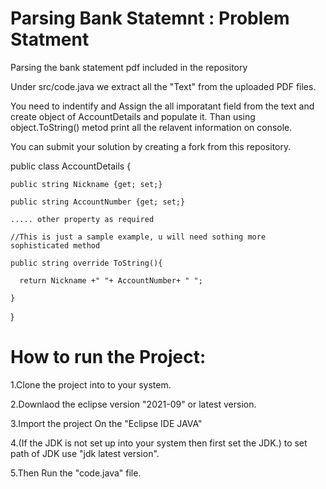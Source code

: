 # Parsing Bank Statemnt : Problem Statment 
Parsing the bank statement pdf included in the repository

Under src/code.java we extract all the "Text" from the uploaded PDF files.

You need to indentify and Assign the all imporatant field from the text and create object of AccountDetails and populate it. Than using object.ToString() metod print all the relavent information on console.

You can submit your solution by creating a fork from this repository.

public class AccountDetails
{

    public string Nickname {get; set;}
  
    public string AccountNumber {get; set;}
  
    ..... other property as required
  
    //This is just a sample example, u will need sothing more sophisticated method
    
    public string override ToString(){
  
      return Nickname +" "+ AccountNumber+ " ";

    }
  
}

# How to run the Project:

1.Clone the project into to your system.

2.Downlaod the eclipse version "2021-09" or latest version.

3.Import the project On the "Eclipse IDE JAVA"

4.(If the JDK is not set up into your system then first set the JDK.) to set path of JDK use "jdk latest version".

5.Then Run the "code.java" file.


